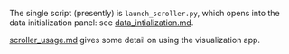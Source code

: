 The single script (presently) is `launch_scroller.py`, which opens into the data initialization panel: see [data_intialization.md](data_initialization.md).

[scroller_usage.md](scroller_usage.md) gives some detail on using the visualization app.
